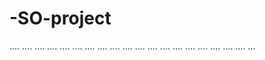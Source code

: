 # -SO-project
....
....
....
....
....
....
....
....
....
....
....
....
....
....
....
....
....
....
....
...
